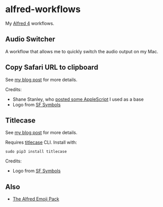 # alfred-workflows

My [Alfred 4](https://www.alfredapp.com) workflows.

## Audio Switcher

A workflow that allows me to quickly switch the audio output on my Mac.

## Copy Safari URL to clipboard

See [my blog post](https://andrew-jones.com/blog/alfred-workflow-copy-url-to-clipboard-as-rich-text/) for more details.

Credits:
* Shane Stanley, who [posted some AppleScript](https://forum.latenightsw.com/t/html-styled-text-in-a-variable/2285/4) I used as a base
* Logo from [SF Symbols](https://developer.apple.com/sf-symbols/)

## Titlecase

See [my blog post](https://andrew-jones.com/blog/alfred-workflow-titlecase/) for more details.

Requires [titlecase](https://pypi.org/project/titlecase/) CLI. Install with:

```
sudo pip3 install titlecase
```

Credits:
* Logo from [SF Symbols](https://developer.apple.com/sf-symbols/)

## Also

* [The Alfred Emoji Pack](https://joelcalifa.com/blog/alfred-emoji-snippet-pack/)

